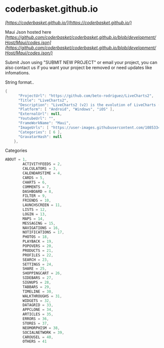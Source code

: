 # coderbasket.github.io
*[https://coderbasket.github.io/](https://coderbasket.github.io/)*

Maui Json hosted here
*[https://github.com/coderbasket/coderbasket.github.io/blob/development/Host/Maui/codes.json](https://github.com/coderbasket/coderbasket.github.io/blob/development/Host/Maui/codes.json/)*



Submit Json  using "SUBMIT NEW PROJECT" or email your project, you can also contact us if you want your project be removed or need updates like infomations.

String format..
```cs
{ 
      "ProjectUrl": "https://github.com/beto-rodriguez/LiveCharts2",
      "Title": "LiveCharts2",
      "Description": "LiveCharts2 (v2) is the evolution of LiveCharts (v0), it fixes the main design issues of its predecessor, it's focused to run everywhere,       improves flexibility without losing what we already had in v0.",
      "Platform": [ "Android", "Windows", "iOS" ],
      "ExternalUrl": null,
      "YoutubeUrl": "",
      "FrameWorkName": "Maui",
      "ImageUrls": [ "https://user-images.githubusercontent.com/10853349/124399763-41873900-dce3-11eb-937a-947d66d42597.gif" ],
      "Categories": [ 6 ],
      "GravatarHash": null
    },
```
Categories
```cs
ABOUT = 1,
        ACTIVITYFEEDS = 2,
        CALCULATORS = 3,
        CALENDARSTIME = 4,
        CARDS = 5,
        CHARTS = 6,
        COMMENTS = 7,
        DASHBOARD = 8,
        FILTER = 9,
        FRIENDS = 10,
        LAUNCHSCREEN = 11,
        LISTS = 12,
        LOGIN = 13,
        MAPS = 14,
        MESSAGING = 15,
        NAVIGATIONS = 16,
        NOTIFICATIONS = 17,
        PHOTOS = 18,
        PLAYBACK = 19,
        POPOVERS = 20,
        PRODUCTS = 21,
        PROFILES = 22,
        SEARCH = 23,
        SETTINGS = 24,
        SHARE = 25,
        SHOPPINGCART = 26,
        SIDEBARS = 27,
        SIGNUPS = 28,
        TABBARS = 29,
        TIMELINE = 30,
        WALKTHROUGHS = 31,
        WIDGETS = 32,
        DATAGRID = 33,
        APPCLONE = 34,
        ARTICLES = 35,
        ERRORS = 36,
        STORES = 37,
        NEOMORPHISM = 38,
        SOCIALNETWORK = 39,
        CAROUSEL = 40,
        OTHERS = 41
```

